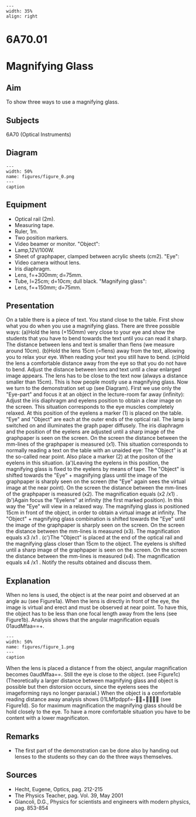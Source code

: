 
```{figure} /figures/busy.png
---
width: 35%
align: right
```
# 6A70.01 
  # Magnifying Glass 
    
  
## Aim   
 To show three ways to use a magnifying glass.    
  
## Subjects   
 6A70 (Optical Instruments)   
  
## Diagram   
   
```{figure} figures/figure_0.png  
---  
width: 50%  
name: figures/figure_0.png  
---  
caption  
``` 
      
  
## Equipment   
 
 *  Optical rail (2m). 
 *  Measuring tape. 
 *  Ruler, 1m. 
 *  Two position markers. 
 *  Video beamer or monitor. "Object": 
 *  Lamp,12V/100W. 
 *  Sheet of graphpaper, clamped between acrylic sheets (cm2). "Eye": 
 *  Video camera without lens. 
 *  Iris diaphragm. 
 *  Lens, f=+300mm; d=75mm. 
 *  Tube, l=25cm; d=10cm; dull black. "Magnifying glass": 
 *  Lens, f=+150mm; d=75mm.
       
  
## Presentation   
 On a table there is a piece of text. You stand close to the table. First show what you do when you use a magnifying glass. There are three possible ways: (a)Hold the lens (+150mm) very close to your eye and show the students that you have to bend towards the text until you can read it sharp. The distance between lens and text is smaller than flens (we measure around 10cm). (b)Hold the lens 15cm (=flens) away from the text, allowing you to relax your eye. When reading your text you still have to bend. (c)Hold the lens a comfortable distance away from the eye so that you do not have to bend. Adjust the distance between lens and text until a clear enlarged image appears. The lens has to be close to the text now (always a distance smaller than 15cm). This is how people mostly use a magnifying glass.  Now we turn to the demonstration set up (see Diagram). First we use only the "Eye-part" and focus it at an object in the lecture-room far away (infinity): Adjust the iris diaphragm and eyelens position to obtain a clear image on the screen. This situation corresponds to the eye muscles completely relaxed. At this position of the eyelens a marker (1) is placed on the table. "Eye" and "Object" are each at the outer ends of the optical rail. The lamp is switched on and illuminates the graph paper diffusely. The iris diaphragm and the position of the eyelens are adjusted until a sharp image of the graphpaper is seen on the screen. On the screen the distance between the mm-lines of the graphpaper is measured (x1). This situation corresponds to normally reading a text on the table with an unaided eye: The "Object" is at the so-called near point. Also place a marker (2) at the positon of the eyelens in this situation. (a')Leaving the eyelens in this position, the magnifying glass is fixed to the eyelens by means of tape. The "Object" is shifted towards the "Eye" + magnifying glass until the image of the graphpaper is sharply seen on the screen (the "Eye" again sees the virtual image at the near point). On the screen the distance between the mm-lines of the graphpaper is measured (x2). The magnification equals (x2 /x1) . (b')Again focus the "Eyelens" at infinity (the first marked position). In this way the "Eye" will view in a relaxed way. The magnifying glass is positioned 15cm in front of the object, in order to obtain a virtual image at infinity. The "Object" + magnifying glass combination is shifted towards the "Eye" until the image of the graphpaper is sharply seen on the screen. On the screen the distance between the mm-lines is measured (x3). The magnification equals x3 /x1 . (c')The "Object" is placed at the end of the optical rail and the magnifying glass closer than 15cm to the object. The eyelens is shifted until a sharp image of the graphpaper is seen on the screen. On the screen the distance between the mm-lines is measured (x4). The magnification equals x4 /x1 . Notify the results obtained and discuss them.    
  
## Explanation   
 When no lens is used, the object is at the near point and observed at an angle au (see Figure1a). When the lens is directly in front of the eye, the image is virtual and erect and must be observed at near point. To have this, the object has to be less than one focal length away from the lens (see Figure1b). Analysis shows that the angular magnification equals 01audMfaa==+.     
```{figure} figures/figure_1.png  
---  
width: 50%  
name: figures/figure_1.png  
---  
caption  
``` 
 When the lens is placed a distance f from the object, angular magnification becomes 0audMfaa==. Still the eye is close to the object. (see Figure1c) (Theoretically a larger distance between magnifying glass and object is possible but then distorsion occurs, since the eyelens sees the imageforming rays no longer paraxial.) When the object is a comfortable reading distance away analysis shows ()1LMfpdppf=-+  (see Figure1d).  So for maximum magnification the magnifying glass should be hold closely to the eye. To have a more comfortable situation you have to be content with a lower magnificaton.        
  
## Remarks   
 
 *  The first part of the demonstration can be done also by handing out lenses to the students so they can do the three ways themselves.
   
  
## Sources   
 
 *  Hecht, Eugene, Optics, pag. 212-215 
 *  The Physics Teacher, pag. Vol. 39, May 2001 
 *  Giancoli, D.G., Physics for scientists and engineers with modern physics, pag. 853-854
  